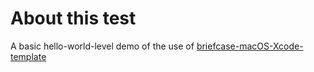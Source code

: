 # About this test

A basic hello-world-level demo of the use of [briefcase-macOS-Xcode-template](https://github.com/beeware/briefcase-macOS-Xcode-template)

